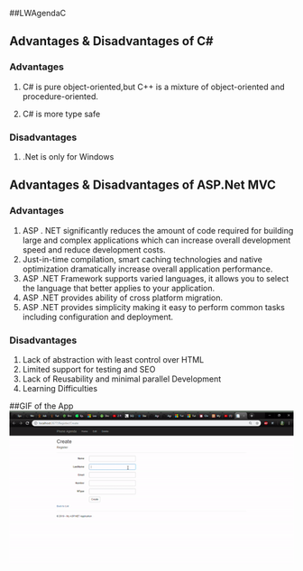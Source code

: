 ##LWAgendaC

##  Advantages & Disadvantages of C#

### Advantages  

1. C# is pure object-oriented,but C++ is a mixture of object-oriented and procedure-oriented.

2. C# is more type safe


### Disadvantages 

1. .Net is only for Windows

##  Advantages & Disadvantages of ASP.Net MVC

### Advantages  

1. ASP . NET significantly reduces the amount of code required for building large and complex applications which can increase overall development speed and reduce development costs.
2. Just-in-time compilation, smart caching technologies and native optimization dramatically increase overall application performance.
3. ASP .NET Framework supports varied languages, it allows you to select the language that better applies to your application.
4. ASP .NET provides ability of cross platform migration.
5. ASP .NET provides simplicity making it easy to perform common tasks including configuration and deployment.


### Disadvantages 

1. Lack of abstraction with least control over HTML
2. Limited support for testing and SEO
3. Lack of Reusability and minimal parallel Development
4. Learning Difficulties

##GIF of the App
![alt text](https://github.com/homeroid/LWAgendas/blob/master/ezgif.com-video-to-gif.gif?raw=true)






